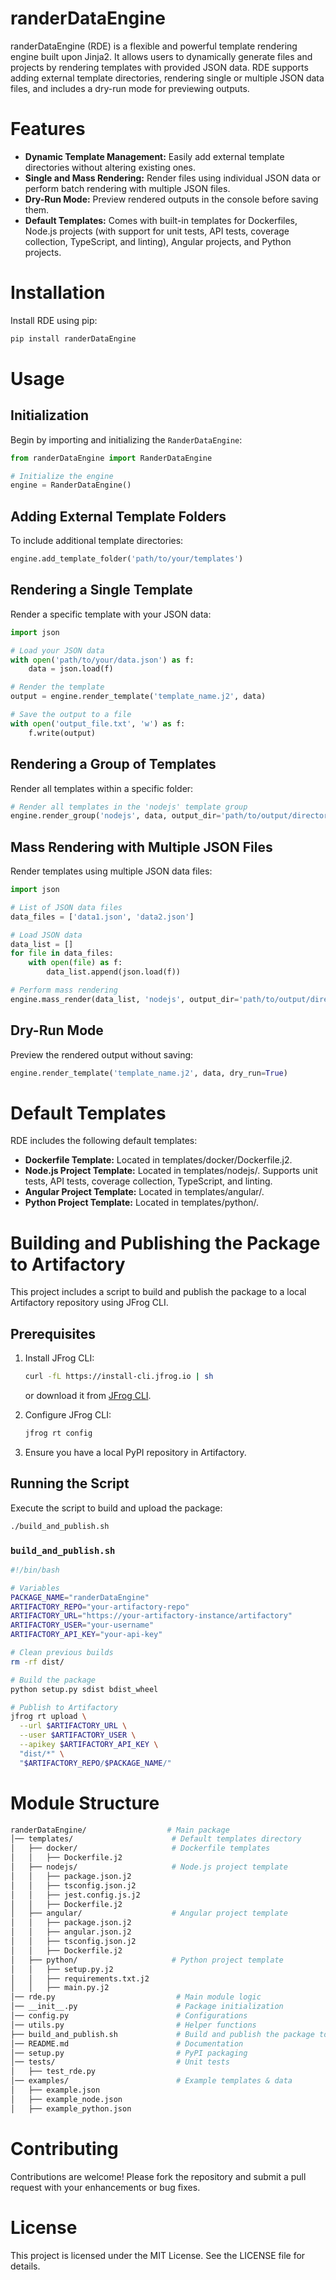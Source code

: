 # randerDataEngine
randerDataEngine (RDE) is a flexible and powerful template rendering engine built upon Jinja2. It allows users to dynamically generate files and projects by rendering templates with provided JSON data. RDE supports adding external template directories, rendering single or multiple JSON data files, and includes a dry-run mode for previewing outputs.

# Features
- **Dynamic Template Management:** Easily add external template directories without altering existing ones.
- **Single and Mass Rendering:** Render files using individual JSON data or perform batch rendering with multiple JSON files.
- **Dry-Run Mode:** Preview rendered outputs in the console before saving them.
- **Default Templates:** Comes with built-in templates for Dockerfiles, Node.js projects (with support for unit tests, API tests, coverage collection, TypeScript, and linting), Angular projects, and Python projects.

# Installation
Install RDE using pip:
``` python
pip install randerDataEngine
```

# Usage
## Initialization
Begin by importing and initializing the `RanderDataEngine`:
``` python
from randerDataEngine import RanderDataEngine

# Initialize the engine
engine = RanderDataEngine()
```

## Adding External Template Folders
To include additional template directories:
``` python
engine.add_template_folder('path/to/your/templates')
```

## Rendering a Single Template
Render a specific template with your JSON data:
``` python
import json

# Load your JSON data
with open('path/to/your/data.json') as f:
    data = json.load(f)

# Render the template
output = engine.render_template('template_name.j2', data)

# Save the output to a file
with open('output_file.txt', 'w') as f:
    f.write(output)
```

## Rendering a Group of Templates
Render all templates within a specific folder:
``` python
# Render all templates in the 'nodejs' template group
engine.render_group('nodejs', data, output_dir='path/to/output/directory')
```

## Mass Rendering with Multiple JSON Files
Render templates using multiple JSON data files:
``` python
import json

# List of JSON data files
data_files = ['data1.json', 'data2.json']

# Load JSON data
data_list = []
for file in data_files:
    with open(file) as f:
        data_list.append(json.load(f))

# Perform mass rendering
engine.mass_render(data_list, 'nodejs', output_dir='path/to/output/directory')
```

## Dry-Run Mode
Preview the rendered output without saving:
``` python
engine.render_template('template_name.j2', data, dry_run=True)
```

# Default Templates
RDE includes the following default templates:
- **Dockerfile Template:** Located in templates/docker/Dockerfile.j2.
- **Node.js Project Template:** Located in templates/nodejs/. Supports unit tests, API tests, coverage collection, TypeScript, and linting.
- **Angular Project Template:** Located in templates/angular/.
- **Python Project Template:** Located in templates/python/.

# Building and Publishing the Package to Artifactory

This project includes a script to build and publish the package to a local Artifactory repository using JFrog CLI.
## Prerequisites
1) Install JFrog CLI:
    ``` bash
    curl -fL https://install-cli.jfrog.io | sh
    ```
    or download it from [JFrog CLI](https://jfrog.com/getcli/).

2) Configure JFrog CLI:
   ``` bash
   jfrog rt config
   ```

3) Ensure you have a local PyPI repository in Artifactory.

## Running the Script
Execute the script to build and upload the package:
``` bash
./build_and_publish.sh
```

### `build_and_publish.sh`
``` bash
#!/bin/bash

# Variables
PACKAGE_NAME="randerDataEngine"
ARTIFACTORY_REPO="your-artifactory-repo"
ARTIFACTORY_URL="https://your-artifactory-instance/artifactory"
ARTIFACTORY_USER="your-username"
ARTIFACTORY_API_KEY="your-api-key"

# Clean previous builds
rm -rf dist/

# Build the package
python setup.py sdist bdist_wheel

# Publish to Artifactory
jfrog rt upload \
  --url $ARTIFACTORY_URL \
  --user $ARTIFACTORY_USER \
  --apikey $ARTIFACTORY_API_KEY \
  "dist/*" \
  "$ARTIFACTORY_REPO/$PACKAGE_NAME/"
```



# Module Structure
``` bash
randerDataEngine/                  # Main package
│── templates/                      # Default templates directory
│   ├── docker/                     # Dockerfile templates
│   │   ├── Dockerfile.j2
│   ├── nodejs/                     # Node.js project template
│   │   ├── package.json.j2
│   │   ├── tsconfig.json.j2
│   │   ├── jest.config.js.j2
│   │   ├── Dockerfile.j2
│   ├── angular/                    # Angular project template
│   │   ├── package.json.j2
│   │   ├── angular.json.j2
│   │   ├── tsconfig.json.j2
│   │   ├── Dockerfile.j2
│   ├── python/                     # Python project template
│   │   ├── setup.py.j2
│   │   ├── requirements.txt.j2
│   │   ├── main.py.j2
│── rde.py                           # Main module logic
│── __init__.py                      # Package initialization
│── config.py                        # Configurations
│── utils.py                         # Helper functions
├── build_and_publish.sh             # Build and publish the package to your artifactory pypi repository
│── README.md                        # Documentation
│── setup.py                         # PyPI packaging
│── tests/                           # Unit tests
│   ├── test_rde.py
│── examples/                        # Example templates & data
│   ├── example.json
│   ├── example_node.json
│   ├── example_python.json
```

# Contributing
Contributions are welcome! Please fork the repository and submit a pull request with your enhancements or bug fixes.

# License
This project is licensed under the MIT License. See the LICENSE file for details.

